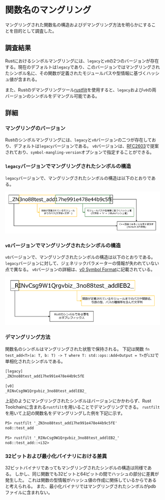 # 関数名のマングリング

マングリングされた関数名の構造およびデマングリング方法を明らかにすることを目的として調査した。

## 調査結果

Rustにおけるシンボルマングリングには、`legacy`と`v0`の2つのバージョンが存在する。現在のデフォルトは`legacy`であり、このバージョンではマングリングされたシンボル名に、その関数が定義されたモジュールパスや型情報に基づくハッシュ値が含まれる。

また、Rustのデマングリングツール[rustfilt](https://github.com/luser/rustfilt)を使用すると、`legacy`および`v0`の両バージョンのシンボルをデマングル可能である。

## 詳細

### マングリングのバージョン

Rustのシンボルマングリングには、`legacy`と`v0`バージョンの二つが存在しており、デフォルトは`legacy`バージョンである。
`v0`バージョンは、[RFC2603](https://rust-lang.github.io/rfcs/2603-rust-symbol-name-mangling-v0.html)で提案されており、`symbol-mangling-version`オプションで指定することができる。

### `legacy`バージョンでマングリングされたシンボルの構造

`legacy`バージョンで、マングリングされたシンボルの構造は以下のとおりである。

![legacy-mangling](images/8-1.png)

### `v0`バージョンでマングリングされたシンボルの構造

`v0`バージョンで、マングリングされたシンボルの構造は以下のとおりである。
`legacy`バージョンに対して、ジェネリックパラメーターの情報が失われていない点で異なる。
`v0`バージョンの詳細は、[v0 Symbol Format](https://doc.rust-lang.org/stable/rustc/symbol-mangling/v0.html)に記載されている。

![v0-mangling](images/8-2.png)

### デマングリング方法

関数名のシンボルはマングリングされた状態で保持される。
下記は関数 `fn test_add<T>(a: T, b: T) -> T where T: std::ops::Add<Output = T>`が`i32`で単相化されたシンボルである。

```
[legacy]
_ZN3no88test_add17he991e478e44b9c5fE

[v0]
_RINvCsg9W1Qrgvbiz_3no88test_addlEB2_
```

上記のようにマングリングされたシンボルはバージョンにかかわらず、Rust Toolchainに含まれる`rustfilt`を用いることでデマングリングできる。
`rustfilt`を用いて上記の関数名をデマングリングした例を下記に示す。

```
PS> rustfilt '_ZN3no88test_add17he991e478e44b9c5fE'
no8::test_add

PS> rustfilt '_RINvCsg9W1Qrgvbiz_3no88test_addlEB2_'
no8::test_add::<i32>

```

### 32ビットおよび最小化バイナリにおける差異

32ビットバイナリであってもマングリングされたシンボルの構造は同様である。
しかし、同じ関数でも32ビットと64ビットの間でハッシュの部分に差異が発生した。
これは関数の型情報がハッシュ値の作成に関係しているからであると考えられる。
また、最小化バイナリではマングリングされたシンボルがpdbファイルに含まれない。